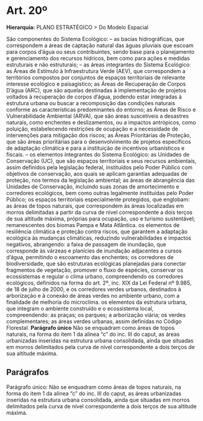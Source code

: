 # Art. 20º

**Hierarquia:** PLANO ESTRATÉGICO > Do Modelo Espacial

São componentes do Sistema Ecológico:
– as bacias hidrográficas, que correspondem a áreas de captação natural das águas pluviais que escoam para corpos d’água ou seus contribuintes, sendo base para o planejamento e gerenciamento dos recursos hídricos, bem como para ações e medidas estruturais e não estruturais;
– as áreas integrantes do Sistema Ecológico:
as Áreas de Estímulo à Infraestrutura Verde (AEV), que correspondem a territórios compostos por conjuntos de espaços territoriais de relevante interesse ecológico e paisagístico;
as Áreas de Recuperação de Corpos D’água (ARC), que são aquelas destinadas à implementação de projetos voltados à recuperação de corpos d’água, podendo estar
integradas à estrutura urbana ou buscar a recomposição das condições naturais conforme as características predominantes do entorno;
as Áreas de Risco e Vulnerabilidade Ambiental (ARVA), que são áreas suscetíveis a desastres naturais, como enchentes e deslizamentos, ou a impactos antrópicos, como poluição, estabelecendo restrições de ocupação e a necessidade de intervenções para mitigação dos riscos;
as Áreas Prioritárias de Proteção, que são áreas prioritárias para o desenvolvimento de projetos específicos de adaptação climática e para a instituição de incentivos urbanísticos e fiscais.
– os elementos integrantes do Sistema Ecológico:
as Unidades de Conservação (UC), que são espaços territoriais e seus recursos ambientais, assim definidos pela legislação federal, instituídos pelo Poder Público com objetivos de conservação, aos quais se aplicam garantias adequadas de proteção, nos termos da legislação ambiental;
as áreas de abrangência das Unidades de Conservação, incluindo suas zonas de amortecimento e corredores ecológicos, bem como outras legalmente instituídas pelo Poder Público;
os espaços territoriais especialmente protegidos, que englobam:
as áreas de topos naturais, que correspondem às áreas localizadas em morros delimitadas a partir da curva de nível correspondente a dois terços de sua altitude máxima, próprias para ocupação, uso e turismo sustentável;
remanescentes dos biomas Pampa e Mata Atlântica.
os elementos de resiliência climática e proteção contra riscos, que garantem a adaptação ecológica às mudanças climáticas, reduzindo vulnerabilidades e impactos negativos, abrangendo:
a faixa de passagem de inundação, que corresponde às várzeas e planícies de inundação adjacentes a cursos d’água, permitindo o escoamento das enchentes;
os corredores de biodiversidade, que são estruturas ecológicas planejadas para conectar fragmentos de vegetação, promover o fluxo de espécies, conservar os ecossistemas e regular o clima urbano, compreendendo os corredores ecológicos, definidos na forma do art. 2º, inc. XIX da Lei Federal nº 9.985, de 18 de julho de 2000, e os corredores verdes urbanos, destinados à arborização e à conexão de áreas verdes no ambiente urbano, com a finalidade de melhoria do microclima.
os elementos da estrutura urbana, que integram o ambiente construído e o ecossistema local, compreendendo:
as praças;
os parques;
a arborização viária;
os verdes complementares;
as áreas verdes urbanas, assim definidas no Código Florestal.
**Parágrafo único** Não se enquadram como áreas de topos naturais, na forma do item 1 da alínea “c” do inc. III do caput, as áreas urbanizadas inseridas na estrutura urbana consolidada, ainda que situadas em morros delimitados pela curva de nível correspondente a dois terços de sua altitude máxima.

## Parágrafos
Parágrafo único: Não se enquadram como áreas de topos naturais, na forma do item 1 da alínea “c” do inc. III do caput, as áreas urbanizadas inseridas na estrutura urbana consolidada, ainda que situadas em morros delimitados pela curva de nível correspondente a dois terços de sua altitude máxima.





